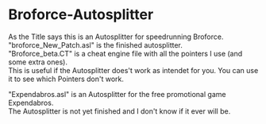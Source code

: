 # Broforce-Autosplitter
As the Title says this is an Autosplitter for speedrunning Broforce. <br/>
"broforce_New_Patch.asl" is the finished autosplitter. <br/>
"Broforce_beta.CT" is a cheat engine file with all the pointers I use (and some extra ones). <br/>
This is useful if the Autosplitter does't work as intendet for you. You can use it to see which Pointers don't work. <br/>

"Expendabros.asl" is an Autosplitter for the free promotional game Expendabros. <br/>
The Autosplitter is not yet finished and I don't know if it ever will be.
